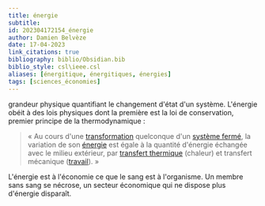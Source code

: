 ```yaml
---
title: énergie
subtitle:
id: 202304172154_énergie
author: Damien Belvèze
date: 17-04-2023
link_citations: true
bibliography: biblio/Obsidian.bib
biblio_style: csl\ieee.csl
aliases: [énergitique, énergitiques, énergies]
tags: [sciences_économies]
---
```


grandeur physique quantifiant le changement d'état d'un système. L'énergie obéit à des lois physiques dont la première est la loi de conservation, premier principe de la thermodynamique :

> « Au cours d'une [transformation](https://fr.wikipedia.org/wiki/Transformation_thermodynamique "Transformation thermodynamique") quelconque d'un [système fermé](https://fr.wikipedia.org/wiki/Syst%C3%A8me_thermodynamique "Système thermodynamique"), la variation de son [énergie](https://fr.wikipedia.org/wiki/%C3%89nergie "Énergie") est égale à la quantité d'énergie échangée avec le milieu extérieur, par [transfert thermique](https://fr.wikipedia.org/wiki/Transfert_thermique "Transfert thermique") (chaleur) et transfert mécanique ([travail](https://fr.wikipedia.org/wiki/Travail_d%27une_force "Travail d'une force")). »


L'énergie est à l'économie ce que le sang est à l'organisme. Un membre sans sang se nécrose, un secteur économique qui ne dispose plus d'énergie disparaît. 



